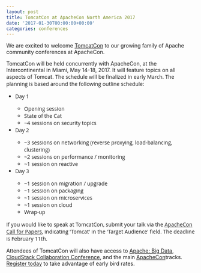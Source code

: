 ```yaml
---
layout: post
title: TomcatCon at ApacheCon North America 2017
date: '2017-01-30T00:00:00+00:00'
categories: conferences
---
```

<p>We are excited to welcome <a href="http://tomcatcon.org/">TomcatCon</a> to our growing family of Apache community conferences at ApacheCon.</p> 
  <p>TomcatCon will be held concurrently with ApacheCon, at the Intercontinental in Miami, May 14-18, 2017. It will feature topics on all aspects of Tomcat.&nbsp;<font face="Open Sans, sans-serif"><span style="font-size: 14px;">The schedule will be finalized&nbsp;in early March. The planning is based around the following outline schedule:</span></font></p> 
  <ul> 
    <li style="font-family: &quot;Open Sans&quot;, sans-serif; font-size: 14px;">Day 1</li> 
    <ul style="font-family: &quot;Open Sans&quot;, sans-serif; font-size: 14px;"> 
      <li>Opening session</li> 
      <li>State of the Cat</li> 
      <li>~4 sessions on security topics</li> 
    </ul> 
    <li style="font-family: &quot;Open Sans&quot;, sans-serif; font-size: 14px;">Day 2</li> 
    <ul style="font-family: &quot;Open Sans&quot;, sans-serif; font-size: 14px;"> 
      <li>~3 sessions on networking (reverse proxying, load-balancing, clustering)</li> 
      <li>~2 sessions on performance / monitoring</li> 
      <li>~1 session on reactive</li> 
    </ul> 
    <li style="font-family: &quot;Open Sans&quot;, sans-serif; font-size: 14px;">Day 3</li> 
    <ul style="font-family: &quot;Open Sans&quot;, sans-serif; font-size: 14px;"> 
      <li>~1 session on migration / upgrade</li> 
      <li>~1 session on packaging</li> 
      <li>~1 session on microservices</li> 
      <li>~1 session on cloud</li> 
      <li>Wrap-up</li> 
    </ul> 
  </ul> 
  <p><font face="Open Sans, sans-serif"><span style="font-size: 14px;">If you would like to speak at TomcatCon, submit your talk via the <a href="http://events.linuxfoundation.org/events/apachecon-north-america/program/cfp">ApacheCon Call for Papers</a>, indicating 'Tomcat' in the 'Target Audience' field. The deadline is February 11th.</span></font></p> 
  <p>Attendees of TomcatCon will also have access to <a href="http://events.linuxfoundation.org/events/apache-big-data-north-america">Apache: Big Data</a>, <a href="http://us.cloudstackcollab.org/">CloudStack Collaboration Conference</a>, and the main <a href="http://events.linuxfoundation.org/events/apachecon-north-america">ApacheCon</a>tracks. <a href="http://events.linuxfoundation.org/events/apachecon-north-america/attend/register-">Register today</a> to take advantage of early bird rates.</p>
